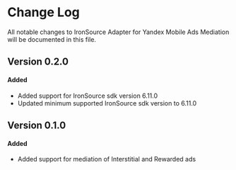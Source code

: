 # Change Log
All notable changes to IronSource Adapter for Yandex Mobile Ads Mediation will be documented in this file.

## Version 0.2.0

#### Added
* Added support for IronSource sdk version 6.11.0
* Updated minimum supported IronSource sdk version to 6.11.0

## Version 0.1.0

#### Added
* Added support for mediation of Interstitial and Rewarded ads 
